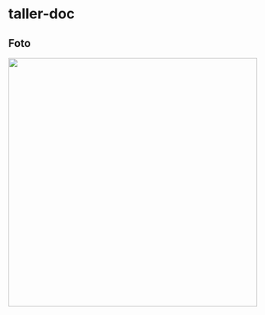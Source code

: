 # taller-doc

## Foto

<img src="https://cdn-icons-png.flaticon.com/512/5986/5986331.png" width=500>
